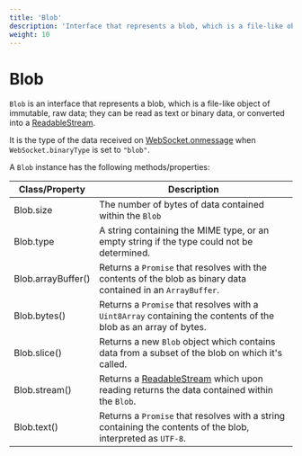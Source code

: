 ```yaml
---
title: 'Blob'
description: 'Interface that represents a blob, which is a file-like object of immutable, raw data; they can be read as text or binary data, or converted into a ReadableStream.'
weight: 10
---
```


# Blob

`Blob` is an interface that represents a blob, which is a file-like object of immutable, raw data; they can be read as text or binary data, or converted into a [ReadableStream](https://grafana.com/docs/k6/<K6_VERSION>/javascript-api/k6-experimental/streams/readablestream).

It is the type of the data received on [WebSocket.onmessage](https://grafana.com/docs/k6/<K6_VERSION>/javascript-api/k6-experimental/websockets/websocket/websocket-onmessage) when `WebSocket.binaryType` is set to `"blob"`. 

A `Blob` instance has the following methods/properties:

<!-- vale off -->

| Class/Property     | Description                                                                                                                                                                                 |
|--------------------|---------------------------------------------------------------------------------------------------------------------------------------------------------------------------------------------|
| Blob.size          | The number of bytes of data contained within the `Blob`                                                                                                                                     |
| Blob.type          | A string containing the MIME type, or an empty string if the type could not be determined.                                                                                                  |
| Blob.arrayBuffer() | Returns a `Promise` that resolves with the contents of the blob as binary data contained in an `ArrayBuffer`.                                                                               |
| Blob.bytes()       | Returns a `Promise` that resolves with a `Uint8Array` containing the contents of the blob as an array of bytes.                                                                             |
| Blob.slice()       | Returns a new `Blob` object which contains data from a subset of the blob on which it's called.                                                                                             |
| Blob.stream()      | Returns a [ReadableStream](https://grafana.com/docs/k6/<K6_VERSION>/javascript-api/k6-experimental/streams/readablestream) which upon reading returns the data contained within the `Blob`. |
| Blob.text()        | Returns a `Promise` that resolves with a string containing the contents of the blob, interpreted as `UTF-8`.                                                                                |

<!-- vale on -->
